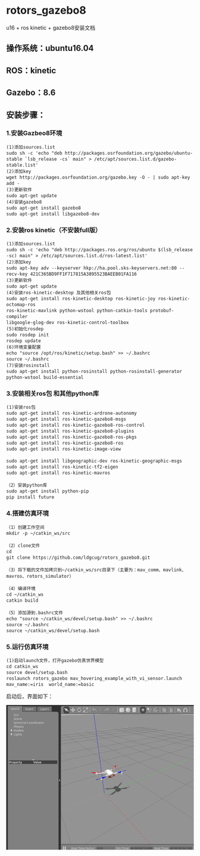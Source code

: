 # rotors_gazebo8
u16 + ros kinetic + gazebo8安装文档  

## 操作系统：ubuntu16.04  
## ROS：kinetic  
## Gazebo：8.6

## 安装步骤：  
### 1.安装Gazbeo8环境  
    (1)添加sources.list  
    sudo sh -c 'echo "deb http://packages.osrfoundation.org/gazebo/ubuntu-stable `lsb_release -cs` main" > /etc/apt/sources.list.d/gazebo-stable.list'
    (2)添加key
    wget http://packages.osrfoundation.org/gazebo.key -O - | sudo apt-key add -
    (3)更新软件
    sudo apt-get update
    (4)安装gazebo8
    sudo apt-get install gazebo8
    sudo apt-get install libgazebo8-dev
### 2.安装ros kinetic（不安装full版）  
    (1)添加sources.list
    sudo sh -c 'echo "deb http://packages.ros.org/ros/ubuntu $(lsb_release -sc) main" > /etc/apt/sources.list.d/ros-latest.list'
    (2)添加key
    sudo apt-key adv --keyserver hkp://ha.pool.sks-keyservers.net:80 --recv-key 421C365BD9FF1F717815A3895523BAEEB01FA116
    (3)更新软件
    sudo apt-get update
    (4)安装ros-kinetic-desktop 及其他相关ros包
    sudo apt-get install ros-kinetic-desktop ros-kinetic-joy ros-kinetic-octomap-ros 
    ros-kinetic-mavlink python-wstool python-catkin-tools protobuf-compiler 
    libgoogle-glog-dev ros-kinetic-control-toolbox
    (5)初始化rosdep
    sudo rosdep init
    rosdep update
    (6)环境变量配置
    echo "source /opt/ros/kinetic/setup.bash" >> ~/.bashrc
    source ~/.bashrc
    (7)安装rosinstall
    sudo apt-get install python-rosinstall python-rosinstall-generator python-wstool build-essential  
    
### 3.安装相关ros包 和其他python库
    (1)安装ros包
    sudo apt-get install ros-kinetic-ardrone-autonomy
    sudo apt-get install ros-kinetic-gazebo8-msgs
    sudo apt-get install ros-kinetic-gazebo8-ros-control
    sudo apt-get install ros-kinetic-gazebo8-plugins
    sudo apt-get install ros-kinetic-gazebo8-ros-pkgs
    sudo apt-get install ros-kinetic-gazebo8-ros
    sudo apt-get install ros-kinetic-image-view  
    
    sudo apt-get install libgeographic-dev ros-kinetic-geographic-msgs
    sudo apt-get install ros-kinetic-tf2-eigen
    sudo apt-get install ros-kinetic-mavros
    
    （2）安装python库
    sudo apt-get install python-pip
    pip install future
    
### 4.搭建仿真环境
    （1）创建工作空间
    mkdir -p ~/catkin_ws/src
    
    （2）clone文件
    cd 
    git clone https://github.com/ldgcug/rotors_gazebo8.git
    
    （3）将下载的文件加拷贝到~/catkin_ws/src目录下（主要为：mav_comm、mavlink、mavros、rotors_simulator）
    
    （4）编译环境
    cd ~/catkin_ws
    catkin build
    
    （5）添加源到.bashrc文件
    echo "source ~/catkin_ws/devel/setup.bash" >> ~/.bashrc
    source ~/.bashrc
    source ~/catkin_ws/devel/setup.bash

### 5.运行仿真环境
    (1)启动launch文件，打开gazebo仿真世界模型
    cd catkin_ws
    source devel/setup.bash
    roslaunch rotors_gazebo mav_hovering_example_with_vi_sensor.launch mav_name:=iris  world_name:=basic

启动后，界面如下：  

![gazebo.png](https://github.com/ldgcug/rotors_gazebo8/raw/master/rotors.png)
